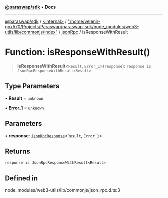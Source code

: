 [**@paraswap/sdk**](../../../../../../README.md) • **Docs**

***

[@paraswap/sdk](../../../../../../globals.md) / [\<internal\>](../../../../../README.md) / ["/home/velenir-gnx570/Projects/Paraswap/paraswap-sdk/node\_modules/web3-utils/lib/commonjs/index"](../../../README.md) / [jsonRpc](../README.md) / isResponseWithResult

# Function: isResponseWithResult()

> **isResponseWithResult**\<`Result`, `Error_1`\>(`response`): `response is JsonRpcResponseWithResult<Result>`

## Type Parameters

• **Result** = `unknown`

• **Error_1** = `unknown`

## Parameters

• **response**: [`JsonRpcResponse`](../../../../../type-aliases/JsonRpcResponse.md)\<`Result`, `Error_1`\>

## Returns

`response is JsonRpcResponseWithResult<Result>`

## Defined in

node\_modules/web3-utils/lib/commonjs/json\_rpc.d.ts:3

